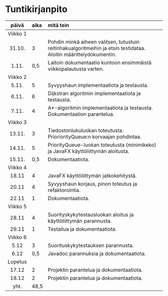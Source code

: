 # Tuntikirjanpito

| päivä | aika | mitä tein  |
| :----:|:-----| :----------|
| Viikko 1 |   |                                                                                                                    |
| 31.10.| 3    | Pohdin minkä aiheen valitsen, tutustuin reitinhakualgoritmeihin ja etsin testidataa. Aloitin määrittelydokumentin. |
| 1.11. | 0,5  | Laitoin dokumentaatio kuntoon ensimmäistä viikkopalautusta varten.                              |
| Viikko 2 |   |                                                                                                 |
| 5.11. | 5    | Syvyyshaun implementaatiota ja testausta.                                                       |
| 6.11. | 6    | Dijkstran algoritmin implementaatiota ja testausta.                                             |
| 7.11. | 4    | A*-algoritmin implementaatiota ja testausta. Dokumentaation parantelua.                         |
| Viikko 3 |   |                                                                                                 |
| 13.11. | 3  | Tiedostonlukuluokan toteutusta. PrioriorityQueue:n korvaajan pohdintaa.                          |
| 14.11. | 5  | PriorityQueue-luokan toteutusta (minimikeko) ja JavaFX käyttöliittymän aloitusta.                |
| 15.11. | 0,5  | Dokumentaatiota.                                                                               |
| Viikko 4 |   |                                                                                                 |
| 18.11  | 4 | JavaFX käyttöliittymän jatkokehitystä.                                                            |
| 20.11  | 4 | Syvyyshaun korjaus, pinon toteutus ja refaktorointia.                                             |
| 22.11  | 1 | Dokumentaatiota.                                                                                  |
| Viikko 5 |   |                                                                                                 |
| 28.11  | 4 | Suorityskykytestausluokan aloitus ja käyttöliittymän parannusta.                                  |
| 29.11  | 1 | Testailua ja dokumentaatiota.                                                                     |
| Viikko 6 |   |                                                                                                 |
| 5.12  | 3 | Suorituskykytestauksen parannusta.                                                                 |
| 6.12  | 0,5 | Javadoc parannuksia ja dokumentaatiota.                                                          |
| Lopetus  |  |                                                                                                  |
| 17.12  | 2 | Projektin parantelua ja dokumentaatiota.                                                          |
| 18.12  | 2 | Projektin parantelua ja dokumentaatiota.                                                          |
| yht.  | 48,5  |                                                                                                |
